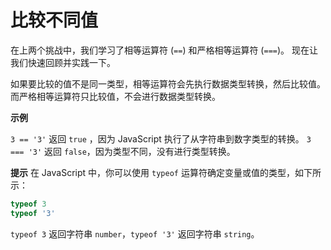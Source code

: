 # 比较不同值

在上两个挑战中，我们学习了相等运算符 (`==`) 和严格相等运算符 (`===`)。 现在让我们快速回顾并实践一下。

如果要比较的值不是同一类型，相等运算符会先执行数据类型转换，然后比较值。 而严格相等运算符只比较值，不会进行数据类型转换。

**示例**

`3 == '3'` 返回 `true` ，因为 JavaScript 执行了从字符串到数字类型的转换。 `3 === '3'` 返回 `false`，因为类型不同，没有进行类型转换。

**提示** 在 JavaScript 中，你可以使用 `typeof` 运算符确定变量或值的类型，如下所示：

```javascript
typeof 3
typeof '3'
```

`typeof 3` 返回字符串 `number`，`typeof '3'` 返回字符串 `string`。